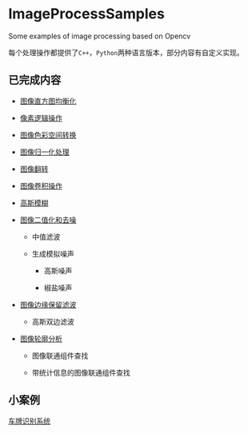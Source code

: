 # ImageProcessSamples    

Some examples of image processing based on Opencv    

每个处理操作都提供了`C++`，`Python`两种语言版本，部分内容有自定义实现。      



## 已完成内容    

* [图像直方图均衡化](./Histogram/README.md)       

* [像素逻辑操作](./LogicalOperation/README.md)     

* [图像色彩空间转换](./CvtColorSpace/README.md)           

* [图像归一化处理](./Normalize/README.md)         

* [图像翻转]()   

* [图像卷积操作](./Convolution/README.md)     

* [高斯模糊](./GuassianBlur/README.md)     

* [图像二值化和去噪](./BinarizationAndDenoising/README.md)    

    * 中值滤波    

    * 生成模拟噪声     

        * 高斯噪声   

        * 椒盐噪声      

* [图像边缘保留滤波](./EdgeReservedFilter/README.md)   
    * 高斯双边滤波     

* [图像轮廓分析](./ContourAnalysis/README.md)  

    * 图像联通组件查找     

    * 带统计信息的图像联通组件查找



## 小案例        

[车牌识别系统]()


